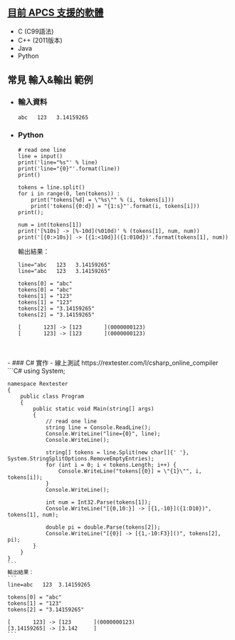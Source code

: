 ## [目前 APCS 支援的軟體](https://apcs.csie.ntnu.edu.tw/index.php/info/environment/)
- C (C99語法)
- C++ (2011版本)
- Java
- Python

## 常見 輸入&輸出 範例
- ### 輸入資料
    ```
    abc   123   3.14159265
    ```
- ### Python
    ```
    # read one line
    line = input()
    print('line="%s"' % line)
    print('line="{0}"'.format(line))
    print()

    tokens = line.split()
    for i in range(0, len(tokens)) :
        print("tokens[%d] = \"%s\"" % (i, tokens[i]))
        print('tokens[{0:d}] = "{1:s}"'.format(i, tokens[i]))
    print();

    num = int(tokens[1])
    print('[%10s] -> [%-10d](%010d)' % (tokens[1], num, num))
    print('[{0:>10s}] -> [{1:<10d}]({1:010d})'.format(tokens[1], num))
    ```
    輸出結果：
    ```
    line="abc   123   3.14159265"
    line="abc   123   3.14159265"

    tokens[0] = "abc"
    tokens[0] = "abc"
    tokens[1] = "123"
    tokens[1] = "123"
    tokens[2] = "3.14159265"
    tokens[2] = "3.14159265"

    [       123] -> [123       ](0000000123)
    [       123] -> [123       ](0000000123)
    ```
<br>
<br>
- ### C# 實作
    - 線上測試 https://rextester.com/l/csharp_online_compiler
    ```C#
    using System;

    namespace Rextester
    {
        public class Program
        {
            public static void Main(string[] args)
            {
                // read one line
                string line = Console.ReadLine();
                Console.WriteLine("line={0}", line);
                Console.WriteLine();

                string[] tokens = line.Split(new char[]{' '}, System.StringSplitOptions.RemoveEmptyEntries);
                for (int i = 0; i < tokens.Length; i++) {
                    Console.WriteLine("tokens[{0}] = \"{1}\"", i, tokens[i]);
                }
                Console.WriteLine();

                int num = Int32.Parse(tokens[1]);
                Console.WriteLine("[{0,10:}] -> [{1,-10}]({1:D10})", tokens[1], num);

                double pi = double.Parse(tokens[2]);
                Console.WriteLine("[{0}] -> [{1,-10:F3}]()", tokens[2], pi);
            }
        }
    }
    ```
    輸出結果：
    ```
    line=abc   123  3.14159265

    tokens[0] = "abc"
    tokens[1] = "123"
    tokens[2] = "3.14159265"

    [       123] -> [123       ](0000000123)
    [3.14159265] -> [3.142     ]
    ```
